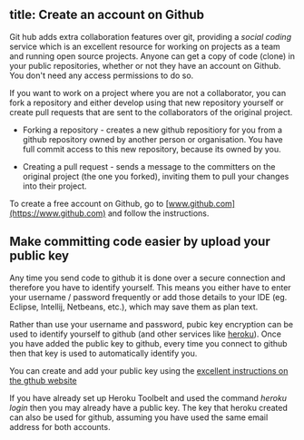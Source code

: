 title: Create an account on Github
---

Git hub adds extra collaboration features over git, providing a *social coding* service which is an excellent resource for working on projects as a team and running open source projects.  Anyone can get a copy of code (clone) in your public repositories, whether or not they have an account on Github.  You don't need any access permissions to do so.

If you want to work on a project where you are not a collaborator, you can fork a repository and either develop using that new repository yourself or create pull requests that are sent to the collaborators of the original project.

* Forking a repository - creates a new github repositiory for you from a github repository owned by another person or organisation. You have full commit access to this new repository, because its owned by you.

* Creating a pull request - sends a message to the committers on the original project (the one you forked), inviting them to pull your changes into their project.

To create a free account on Github, go to [www.github.com](https://www.github.com) and follow the instructions.


## Make committing code easier by upload your public key

Any time you send code to github it is done over a secure connection and therefore you have to identify yourself.  This means you either have to enter your username / password frequently or add those details to your IDE (eg. Eclipse, Intellij, Netbeans, etc.), which may save them as plan text.

Rather than use your username and password, pubic key encryption can be used to identify yourself to github (and other services like [heroku](http://www.heroku.com)).  Once you have added the public key to github, every time you connect to github then that key is used to automatically identify you.

You can create and add your public key using the [excellent instructions on the gthub website](https://help.github.com/articles/generating-ssh-keys)

If you have already set up Heroku Toolbelt and used the command *heroku login* then you may already have a public key.  The key that heroku created can also be used for github, assuming you have used the same email address for both accounts.
